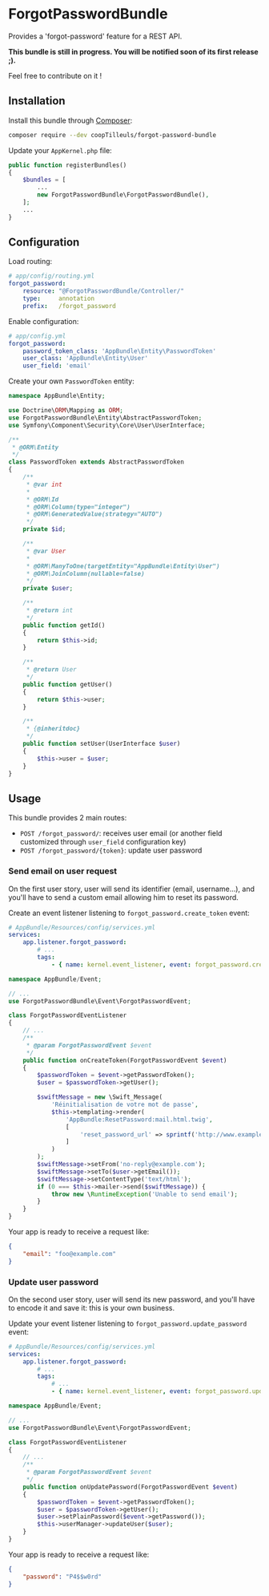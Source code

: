 # ForgotPasswordBundle

Provides a 'forgot-password' feature for a REST API.

**This bundle is still in progress. You will be notified soon of its first release ;).**

Feel free to contribute on it !

## Installation

Install this bundle through [Composer](https://getcomposer.org/):

```bash
composer require --dev coopTilleuls/forgot-password-bundle
```

Update your `AppKernel.php` file:

```php
public function registerBundles()
{
    $bundles = [
        ...
        new ForgotPasswordBundle\ForgotPasswordBundle(),
    ];
    ...
}
```

## Configuration

Load routing:

```yml
# app/config/routing.yml
forgot_password:
    resource: "@ForgotPasswordBundle/Controller/"
    type:     annotation
    prefix:   /forgot_password
```

Enable configuration:

```yml
# app/config.yml
forgot_password:
    password_token_class: 'AppBundle\Entity\PasswordToken'
    user_class: 'AppBundle\Entity\User'
    user_field: 'email'
```

Create your own `PasswordToken` entity:

```php
namespace AppBundle\Entity;

use Doctrine\ORM\Mapping as ORM;
use ForgotPasswordBundle\Entity\AbstractPasswordToken;
use Symfony\Component\Security\Core\User\UserInterface;

/**
 * @ORM\Entity
 */
class PasswordToken extends AbstractPasswordToken
{
    /**
     * @var int
     *
     * @ORM\Id
     * @ORM\Column(type="integer")
     * @ORM\GeneratedValue(strategy="AUTO")
     */
    private $id;

    /**
     * @var User
     *
     * @ORM\ManyToOne(targetEntity="AppBundle\Entity\User")
     * @ORM\JoinColumn(nullable=false)
     */
    private $user;

    /**
     * @return int
     */
    public function getId()
    {
        return $this->id;
    }

    /**
     * @return User
     */
    public function getUser()
    {
        return $this->user;
    }

    /**
     * {@inheritdoc}
     */
    public function setUser(UserInterface $user)
    {
        $this->user = $user;
    }
}
```

## Usage

This bundle provides 2 main routes:
- `POST /forgot_password/`: receives user email (or another field customized through `user_field` configuration key)
- `POST /forgot_password/{token}`: update user password

### Send email on user request

On the first user story, user will send its identifier (email, username...), and you'll have to send a custom email
allowing him to reset its password.

Create an event listener listening to `forgot_password.create_token` event:

```yml
# AppBundle/Resources/config/services.yml
services:
    app.listener.forgot_password:
        # ...
        tags:
            - { name: kernel.event_listener, event: forgot_password.create_token, method: onCreateToken }
```

```php
namespace AppBundle/Event;

// ...
use ForgotPasswordBundle\Event\ForgotPasswordEvent;

class ForgotPasswordEventListener
{
    // ...
    /**
     * @param ForgotPasswordEvent $event
     */
    public function onCreateToken(ForgotPasswordEvent $event)
    {
        $passwordToken = $event->getPasswordToken();
        $user = $passwordToken->getUser();

        $swiftMessage = new \Swift_Message(
            'Réinitialisation de votre mot de passe',
            $this->templating->render(
                'AppBundle:ResetPassword:mail.html.twig',
                [
                    'reset_password_url' => sprintf('http://www.example.com/forgot-password/%s', $passwordToken->getToken()),
                ]
            )
        );
        $swiftMessage->setFrom('no-reply@example.com');
        $swiftMessage->setTo($user->getEmail());
        $swiftMessage->setContentType('text/html');
        if (0 === $this->mailer->send($swiftMessage)) {
            throw new \RuntimeException('Unable to send email');
        }
    }
}
```

Your app is ready to receive a request like:

```json
{
    "email": "foo@example.com"
}
```

### Update user password

On the second user story, user will send its new password, and you'll have to encode it and save it: this is your own
business.

Update your event listener listening to `forgot_password.update_password` event:

```yml
# AppBundle/Resources/config/services.yml
services:
    app.listener.forgot_password:
        # ...
        tags:
            # ...
            - { name: kernel.event_listener, event: forgot_password.update_password, method: onUpdatePassword }
```

```php
namespace AppBundle/Event;

// ...
use ForgotPasswordBundle\Event\ForgotPasswordEvent;

class ForgotPasswordEventListener
{
    // ...
    /**
     * @param ForgotPasswordEvent $event
     */
    public function onUpdatePassword(ForgotPasswordEvent $event)
    {
        $passwordToken = $event->getPasswordToken();
        $user = $passwordToken->getUser();
        $user->setPlainPassword($event->getPassword());
        $this->userManager->updateUser($user);
    }
}
```

Your app is ready to receive a request like:

```json
{
    "password": "P4$$w0rd"
}
```
